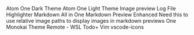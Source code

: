 Atom One Dark Theme
Atom One Light Theme
Image preview
Log File Highlighter
Markdown All in One
Markdown Preview Enhanced
  Need this to use relative image paths to display images in markdown previews
One Monokai Theme
Remote - WSL
Todo+
Vim
vscode-icons